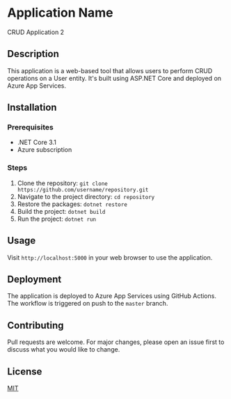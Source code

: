 # Application Name

CRUD Application 2

## Description

This application is a web-based tool that allows users to perform CRUD operations on a User entity. It's built using ASP.NET Core and deployed on Azure App Services.

## Installation

### Prerequisites

- .NET Core 3.1
- Azure subscription

### Steps

1. Clone the repository: `git clone https://github.com/username/repository.git`
2. Navigate to the project directory: `cd repository`
3. Restore the packages: `dotnet restore`
4. Build the project: `dotnet build`
5. Run the project: `dotnet run`

## Usage

Visit `http://localhost:5000` in your web browser to use the application.

## Deployment

The application is deployed to Azure App Services using GitHub Actions. The workflow is triggered on push to the `master` branch.

## Contributing

Pull requests are welcome. For major changes, please open an issue first to discuss what you would like to change.

## License

[MIT](https://choosealicense.com/licenses/mit/)
